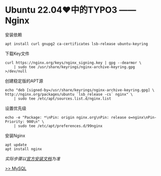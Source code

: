 # Ubuntu 22.04♥中的TYPO3 —— Nginx

安装依赖

    apt install curl gnupg2 ca-certificates lsb-release ubuntu-keyring

下载Key文件

    curl https://nginx.org/keys/nginx_signing.key | gpg --dearmor \
        | sudo tee /usr/share/keyrings/nginx-archive-keyring.gpg >/dev/null

创建稳定版的APT源

    echo "deb [signed-by=/usr/share/keyrings/nginx-archive-keyring.gpg] \
    http://nginx.org/packages/ubuntu `lsb_release -cs` nginx" \
        | sudo tee /etc/apt/sources.list.d/nginx.list

设置优先级

    echo -e "Package: *\nPin: origin nginx.org\nPin: release o=nginx\nPin-Priority: 900\n" \
        | sudo tee /etc/apt/preferences.d/99nginx

安装Nginx

    apt update
    apt install nginx

*实际步骤以[官方安装文档](http://nginx.org/en/linux_packages.html#Ubuntu)为准*

[>> MySQL](MySQL.md)